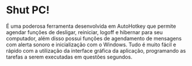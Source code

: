 # Shut PC!

É uma poderosa ferramenta desenvolvida em AutoHotkey que permite agendar funções de desligar, reiniciar, logoff e hibernar para seu computador, além disso possui funções de agendamento de mensagens com alerta sonoro e inicialização com o Windows. Tudo é muito fácil e rápido com a utilização da interface gráfica da aplicação, programando as tarefas a serem executadas em questões segundos.
